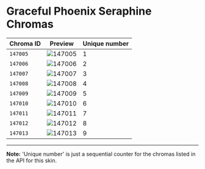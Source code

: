 # Graceful Phoenix Seraphine Chromas

| Chroma ID | Preview | Unique number |
|---|---|---|
| `147005` | ![147005](https://raw.communitydragon.org/latest/plugins/rcp-be-lol-game-data/global/default/v1/champion-chroma-images/147/147005.png) | 1 |
| `147006` | ![147006](https://raw.communitydragon.org/latest/plugins/rcp-be-lol-game-data/global/default/v1/champion-chroma-images/147/147006.png) | 2 |
| `147007` | ![147007](https://raw.communitydragon.org/latest/plugins/rcp-be-lol-game-data/global/default/v1/champion-chroma-images/147/147007.png) | 3 |
| `147008` | ![147008](https://raw.communitydragon.org/latest/plugins/rcp-be-lol-game-data/global/default/v1/champion-chroma-images/147/147008.png) | 4 |
| `147009` | ![147009](https://raw.communitydragon.org/latest/plugins/rcp-be-lol-game-data/global/default/v1/champion-chroma-images/147/147009.png) | 5 |
| `147010` | ![147010](https://raw.communitydragon.org/latest/plugins/rcp-be-lol-game-data/global/default/v1/champion-chroma-images/147/147010.png) | 6 |
| `147011` | ![147011](https://raw.communitydragon.org/latest/plugins/rcp-be-lol-game-data/global/default/v1/champion-chroma-images/147/147011.png) | 7 |
| `147012` | ![147012](https://raw.communitydragon.org/latest/plugins/rcp-be-lol-game-data/global/default/v1/champion-chroma-images/147/147012.png) | 8 |
| `147013` | ![147013](https://raw.communitydragon.org/latest/plugins/rcp-be-lol-game-data/global/default/v1/champion-chroma-images/147/147013.png) | 9 |

---

**Note:** 'Unique number' is just a sequential counter for the chromas listed in the API for this skin.